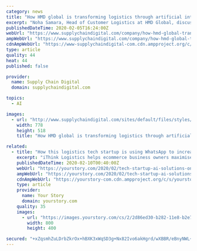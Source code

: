 ```yaml
---
category: news
title: "How HMD global is transforming logistics through artificial intelligence and increased visibility"
excerpt: "Noha Samara, Head of Customer Logistics at HMD Global, discusses the importance of end-to-end visibility and artificial intelligence within logistics Noha Samara, Head of Customer Logistics, started her career as an electronics engineer before finding her footing in the supply chain function where she has spent most of her career. Having worked ..."
publishedDateTime: 2020-02-05T16:24:00Z
webUrl: "https://www.supplychaindigital.com/company/how-hmd-global-transforming-logistics-through-artificial-intelligence-and-increased"
ampWebUrl: "https://www.supplychaindigital.com/company/how-hmd-global-transforming-logistics-through-artificial-intelligence-and-increased?amp"
cdnAmpWebUrl: "https://www-supplychaindigital-com.cdn.ampproject.org/c/s/www.supplychaindigital.com/company/how-hmd-global-transforming-logistics-through-artificial-intelligence-and-increased?amp"
type: article
quality: 44
heat: 44
published: false

provider:
  name: Supply Chain Digital
  domain: supplychaindigital.com

topics:
  - AI

images:
  - url: "http://www.supplychaindigital.com/sites/default/files/styles/slider_detail/public/company/profile/Nokia%202720.jpg?itok=iz5lzXqg"
    width: 778
    height: 518
    title: "How HMD global is transforming logistics through artificial intelligence and increased visibility"

related:
  - title: "How this logistics tech startup is using WhatsApp to increase efficiency and revenue"
    excerpt: "iThink Logistics helps ecommerce business owners maximise delivery of their parcels, with multiple logistics on one single platform using AI-ML automation. With WhatsApp, they were able to save time and effort in identifying customer intent and shipment delivery confirmation. When Vipul Yadav, Paresh Parmar, Nikul Dodiya, Zaiba Sarang and ..."
    publishedDateTime: 2020-02-10T00:40:00Z
    webUrl: "https://yourstory.com/2020/02/tech-startup-ai-solutions-online-sellers-whatsapp"
    ampWebUrl: "https://yourstory.com/2020/02/tech-startup-ai-solutions-online-sellers-whatsapp/amp"
    cdnAmpWebUrl: "https://yourstory-com.cdn.ampproject.org/c/s/yourstory.com/2020/02/tech-startup-ai-solutions-online-sellers-whatsapp/amp"
    type: article
    provider:
      name: Your Story
      domain: yourstory.com
    quality: 35
    images:
      - url: "https://images.yourstory.com/cs/2/2d86ed30-b282-11e8-b2e7-114aea10c711/1580820980079.png?fm=png&auto=format"
        width: 800
        height: 400

secured: "+xZqsmhZuLDrbZkrOx+hBXK3xWqSD3g+Nx82Ivo6akHgrd/wXBBR/eBnyNWL+6jXC3OGEQ+uUPK2BvaEq8HzQlLXooo9oV9hT1Uzt7xS9YW2STm1YkT+1c1y4B27X45RTvp9Ho2Uc0q1/JZ/dx5ymlYsMfdV0K+xsNoru5/KbWk9Uk2cEgHUAzT9081wdROyyMFI8XjIC4WnGSXJ6u5HVdVcwasBtkrU4A5uFKPFSLBmuW8ZYbCBimgQL4qUAKbTNXAszBI5tVRD81YKEXNaoRNHsuvyuyOrSy8EeDuw/+2vgNZIyngLSeeItPr21dAV;ALOq+V0suin3ahFUasJN9A=="
---
```



